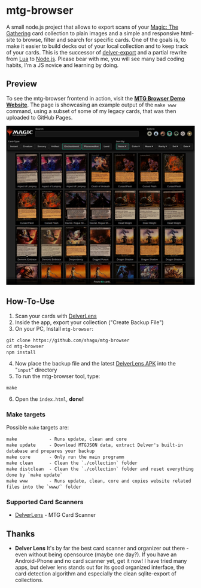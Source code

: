 # mtg-browser

A small node.js project that allows to export scans of your [Magic: The Gathering](https://magic.wizards.com) card collection to plain images and a simple and responsive html-site to browse, filter and search for specific cards. One of the goals is, to make it easier to build decks out of your local collection and to keep track of your cards. This is the successor of [delver-export](https://github.com/shagu/delverexport) and a partial rewrite from [Lua](https://www.lua.org) to [Node.js](https://nodejs.org). Please bear with me, you will see many bad coding habits, I'm a JS novice and learning by doing.

## Preview

To see the mtg-browser frontend in action, visit the **[MTG Browser Demo Website](https://shagu.github.io/mtg-browser-demo/)**. The page is showcasing an example output of the `make www` command, using a subset of some of my legacy cards, that was then uploaded to GitHub Pages.

[![preview.jpg](preview.jpg)](https://shagu.github.io/mtg-browser-demo/)

## How-To-Use

1. Scan your cards with [DelverLens](https://www.delverlab.com)
2. Inside the app, export your collection ("Create Backup File")
3. On your PC, Install `mtg-browser`:

```
git clone https://github.com/shagu/mtg-browser
cd mtg-browser
npm install
```

4. Now place the backup file and the latest [DelverLens APK](https://apps.evozi.com/apk-downloader/?id=delverlab.delverlens) into the "`input`" directory
5. To run the mtg-browser tool, type:

```
make
```

6. Open the `index.html`, **done!**

### Make targets
Possible `make` targets are:

```
make            - Runs update, clean and core
make update     - Download MTGJSON data, extract Delver's built-in database and prepares your backup
make core       - Only run the main programm
make clean      - Clean the `./collection` folder
make distclean  - Clean the `./collection` folder and reset everything done by `make update`
make www        - Runs update, clean, core and copies website related files into the `www/` folder
```

### Supported Card Scanners

  - [DelverLens](https://www.delverlab.com) - MTG Card Scanner

## Thanks

- **Delver Lens**
It's by far the best card scanner and organizer out there - even without being opensource (maybe one day?). If you have an Android-Phone and no card scanner yet, get it now! I have tried many apps, but delver lens stands out for its good organized interface, the card detection algorithm and especially the clean sqlite-export of collections.

